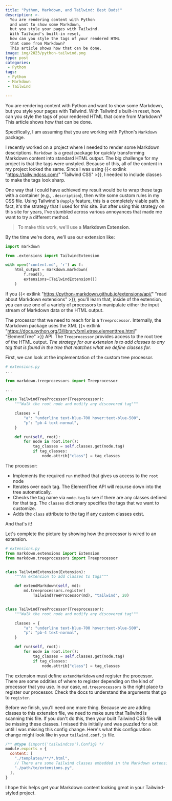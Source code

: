 ```yaml
---
title: "Python, Markdown, and Tailwind: Best Buds!"
description: >-
  You are rendering content with Python
  and want to show some Markdown,
  but you style your pages with Tailwind.
  With Tailwind's built-in reset,
  how can you style the tags of your rendered HTML
  that come from Markdown?
  This article shows how that can be done.
image: img/2023/python-tailwind.png
type: post
categories:
 - Python
tags:
 - Python
 - Markdown
 - Tailwind

---
```


You are rendering content with Python
and want to show some Markdown,
but you style your pages with Tailwind.
With Tailwind's built-in reset,
how can you style the tags of your rendered HTML
that come from Markdown?
This article shows how that can be done.

Specifically,
I am assuming that you are working with Python's `Markdown` package.

I recently worked on a project
where I needed to render some Markdown descriptions.
`Markdown` is a great package for quickly transforming Markdown content
into standard HTML output.
The big challenge for my project is that the tags were unstyled.
Because of this,
all of the content in my project looked the same.
Since I was using
{{< extlink "https://tailwindcss.com/" "Tailwind CSS" >}},
I needed to include classes to make the tags look sharp.

One way that I could have achieved my result would be to wrap these tags
with a container (e.g., `.description`),
then write some custom rules in my CSS file.
Using Tailwind's `@apply` feature,
this is a completely viable path.
In fact,
it's the strategy that I used for *this* site.
But after using this strategy on this site for years,
I've stumbled across various annoyances
that made me want to try a different method.

> To make this work, we'll use a **Markdown Extension**.

By the time we're done,
we'll use our extension like:

```python
import markdown

from .extensions import TailwindExtension

with open('content.md', 'r') as f:
    html_output = markdown.markdown(
        f.read(),
        extensions=[TailwindExtension()]
    )
```

If you
{{< extlink "https://python-markdown.github.io/extensions/api/" "read about Markdown extensions" >}},
you'll learn that,
inside of the extension,
you can use one of a variety of processors to manipulate either the input stream
of Markdown data
or the HTML output.

The processor that we need to reach for is a `Treeprocessor`.
Internally,
the Markdown package uses the XML
{{< extlink "https://docs.python.org/3/library/xml.etree.elementtree.html" "ElementTree" >}} API.
The `Treeprocessor` provides access to the root tree
of the HTML output.
*The strategy for our extension is to add classes
to any tag that is found in the tree
that matches what we define classes for.*

First,
we can look at the implementation
of the custom tree processor.

```python
# extensions.py
...

from markdown.treeprocessors import Treeprocessor

...

class TailwindTreeProcessor(Treeprocessor):
    """Walk the root node and modify any discovered tag"""

    classes = {
        "a": "underline text-blue-700 hover:text-blue-500",
        "p": "pb-4 text-normal",
    }

    def run(self, root):
        for node in root.iter():
            tag_classes = self.classes.get(node.tag)
            if tag_classes:
                node.attrib["class"] = tag_classes
```

The processor:

* Implements the required `run` method that gives us access to the `root` node
* Iterates over each tag. The ElementTree API will recurse down
  into the tree automatically.
* Checks the tag name via `node.tag` to see if there are any classes defined
  for that tag.
  The `classes` dictionary specifies the tags that we want to customize.
* Adds the `class` attribute to the tag if any custom classes exist.

And that's it!


Let's complete the picture by showing how the processor is wired
to an extension.

```python
# extensions.py
from markdown.extensions import Extension
from markdown.treeprocessors import Treeprocessor


class TailwindExtension(Extension):
    """An extension to add classes to tags"""

    def extendMarkdown(self, md):
        md.treeprocessors.register(
            TailwindTreeProcessor(md), "tailwind", 20)


class TailwindTreeProcessor(Treeprocessor):
    """Walk the root node and modify any discovered tag"""

    classes = {
        "a": "underline text-blue-700 hover:text-blue-500",
        "p": "pb-4 text-normal",
    }

    def run(self, root):
        for node in root.iter():
            tag_classes = self.classes.get(node.tag)
            if tag_classes:
                node.attrib["class"] = tag_classes
```

The extension must define `extendMarkdown`
and register the processor.
There are some oddities of where to register
depending on the kind of processor that you use.
In our case,
`md.treeprocessors` is the right place to register our processor.
Check the docs to understand the arguments that go to `register`.

Before we finish,
you'll need one more thing.
Because we are adding classes to this extension file,
we need to make sure that Tailwind is scanning this file.
If you don't do this,
then your built Tailwind CSS file will be missing these classes.
I missed this initially and was puzzled for a bit
until I was missing this config change.
Here's what this configuration change might look like
in your `tailwind.conf.js` file.

```javascript
/** @type {import('tailwindcss').Config} */
module.exports = {
  content: [
    "./templates/**/*.html",
    // There are some Tailwind classes embedded in the Markdown extension.
    "./path/to/extensions.py",
  ],
}
```

I hope this helps get your Markdown content looking great
in your Tailwind-styled project.
